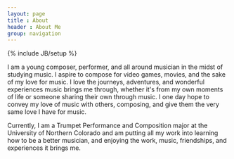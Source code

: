 ```yaml
---
layout: page
title : About
header : About Me
group: navigation
---
```

{% include JB/setup %}

I am a young composer, performer, and all around musician in the midst of studying music. I aspire to compose for video games, movies, and the sake of my love for music. I love the journeys, adventures, and wonderful experiences music brings me through, whether it's from my own moments of life or someone sharing their own through music. I one day hope to convey my love of music with others, composing, and give them the very same love I have for music. 

Currently, I am a Trumpet Performance and Composition major at the University of Northern Colorado and am putting all my work into learning how to be a better musician, and enjoying the work, music, friendships, and experiences it brings me.

